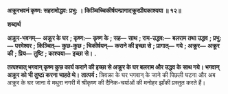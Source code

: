 **अक्रूरभवनं कृष्ण: सहरामोद्धव: प्रभु: ।** **किञ्चिच्चिकीर्षयन्प्रागादक्रूरप्रीयकाश्यया ॥ १२॥** 

**शब्दार्थ** 

**अक्रूर-भवनम्—** **अक्रूर के घर** **; कृष्ण:—** **कृष्ण के** **; सह—** **साथ** **; राम-उद्धव:—** **बलराम तथा उद्धव** **; प्रभु:—** **परमेश्वर** **;** **किञ्चित्—** **कुछ-कुछ** **; चिकीर्षयन्—** **कराने की इच्छा से** **; प्रागात्—** **गये** **; अक्रूर—** **अक्रूर की** **; प्रिय—** **तुष्टि** **; काश्यया—** **इच्छा** **से।** **.** 

**तत्पश्चात् भगवान् कृष्ण कुछ कार्य कराने की इच्छा से अक्रूर के घर बलराम और उद्धव के** **साथ गये। भगवान् अक्रूर को भी तुष्टï करना चाहते थे।** **तात्पर्य :** त्रिवक्रा के घर भगवान् के जाने की पिछली घटना और अब अक्रूर के घर जाना ये मथुरा नगरी में श्रीकृष्ण की दैनिक-चर्याओं की मनोहर झाँकी प्रस्तुत करते हैं।  